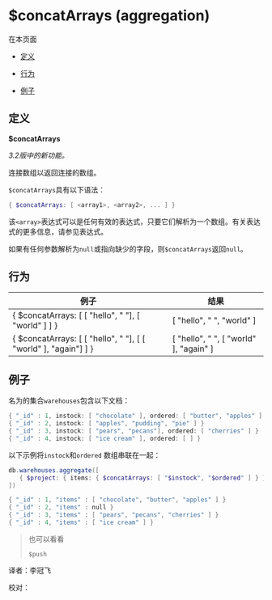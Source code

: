 # [ ](#)$concatArrays (aggregation)
[]()

在本页面

*   [定义](#definition)

*   [行为](#behavior)

*   [例子](#example)

## <span id="definition">定义</span>

**$concatArrays**

*3.2版中的新功能。*

连接数组以返回连接的数组。

`$concatArrays`具有以下语法：

```powershell
{ $concatArrays: [ <array1>, <array2>, ... ] }
```

该`<array>`表达式可以是任何有效的表达式，只要它们解析为一个数组。有关表达式的更多信息，请参见表达式。

如果有任何参数解析为`null`或指向缺少的字段，则`$concatArrays`返回`null`。

## <span id="behavior">行为</span>

| 例子                                                         | 结果                                   |
| ------------------------------------------------------------ | -------------------------------------- |
| { $concatArrays: [    [ "hello", " "], [ "world" ] ] }       | [ "hello", " ", "world" ]              |
| { $concatArrays: [    [ "hello", " "],    [ [ "world" ], "again"] ] } | [ "hello", " ", [ "world" ], "again" ] |

## <span id="example">例子</span>

名为的集合`warehouses`包含以下文档：

```powershell
{ "_id" : 1, instock: [ "chocolate" ], ordered: [ "butter", "apples" ] }
{ "_id" : 2, instock: [ "apples", "pudding", "pie" ] }
{ "_id" : 3, instock: [ "pears", "pecans"], ordered: [ "cherries" ] }
{ "_id" : 4, instock: [ "ice cream" ], ordered: [ ] }
```

以下示例将`instock`和`ordered` 数组串联在一起：

```powershell
db.warehouses.aggregate([
   { $project: { items: { $concatArrays: [ "$instock", "$ordered" ] } } }
])
```

```powershell
{ "_id" : 1, "items" : [ "chocolate", "butter", "apples" ] }
{ "_id" : 2, "items" : null }
{ "_id" : 3, "items" : [ "pears", "pecans", "cherries" ] }
{ "_id" : 4, "items" : [ "ice cream" ] }
```

> 也可以看看
> 
> `$push`



译者：李冠飞

校对：